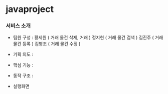 # javaproject
<h3>서비스 소개</h3>

* 팀원 구성 : 
  황세원 ( 거래 물건 삭제, 거래  )
  정지현 ( 거래 물건 검색 )
  김진주 ( 거래 물건 등록 )
  김병조 ( 거래 물건 수정 ) 

* 기획 의도 : 

* 핵심 기능 : 

* 동작 구조 : 

* 실행화면 

